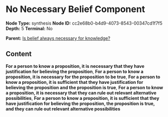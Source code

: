# No Necessary Belief Component

**Node Type:** synthesis
**Node ID:** cc2e68b0-b4d9-4073-8543-00347cd1f7f5
**Depth:** 5
**Terminal:** No

**Parent:** [Is belief always necessary for knowledge?](is-belief-always-necessary-for-knowledge-antithesis-9acf10fd-b00d-4a57-a3a8-e8fa501c2785.md)

## Content

**For a person to know a proposition, it is necessary that they have justification for believing the proposition**, **For a person to know a proposition, it is necessary for the proposition to be true**, **For a person to know a proposition, it is sufficient that they have justification for believing the proposition and the proposition is true**, **For a person to know a proposition, it is necessary that they can rule out relevant alternative possibilities**, **For a person to know a proposition, it is sufficient that they have justification for believing the proposition, the proposition is true, and they can rule out relevant alternative possibilities**
